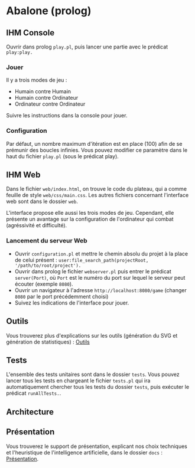 # Abalone (prolog)

## IHM Console

Ouvrir dans prolog `play.pl`, puis lancer une partie avec le prédicat `play:play.`

### Jouer

Il y a trois modes de jeu :
- Humain contre Humain
- Humain contre Ordinateur
- Ordinateur contre Ordinateur

Suivre les instructions dans la console pour jouer.

### Configuration

Par défaut, un nombre maximum d'itération est en place (100) afin de se prémunir des boucles infinies.
Vous pouvez modifier ce paramètre dans le haut du fichier `play.pl` (sous le prédicat play).

## IHM Web

Dans le fichier `web/index.html`, on trouve le code du plateau, qui a comme feuille de style `web/css/main.css`.
Les autres fichiers concernant l'interface web sont dans le dossier `web`.

L'interface propose elle aussi les trois modes de jeu.
Cependant, elle présente un avantage sur la configuration de l'ordinateur qui combat (agréssivité et difficulté).

### Lancement du serveur Web

- Ouvrir `configuration.pl` et mettre le chemin absolu du projet à la place de celui présent : `user:file_search_path(projectRoot, '/path/to/root/project').`
- Ouvrir dans prolog le fichier `webserver.pl` puis entrer le prédicat `server(Port)`, où `Port` est le numéro du port sur lequel le serveur peut écouter (exemple `8080`).
- Ouvrir un navigateur à l'adresse `http://localhost:8080/game` (changer `8080` par le port précédemment choisi)
- Suivez les indications de l'interface pour jouer.

## Outils

Vous trouverez plus d'explications sur les outils (génération du SVG et génération de statistiques) : [Outils](tools/README.md)

## Tests

L'ensemble des tests unitaires sont dans le dossier `tests`.
Vous pouvez lancer tous les tests en chargeant le fichier `tests.pl` qui ira automatiquement chercher tous les tests du dossier `tests`, puis exécuter le prédicat `runAllTests.`.

## Architecture



## Présentation

Vous trouverez le support de présentation, explicant nos choix techniques et l'heuristique de l'intelligence artificielle, dans le dossier `docs` : [Présentation](docs/presentation.pdf).
